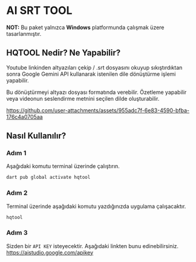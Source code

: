 # AI SRT TOOL

**NOT:** Bu paket yalnızca **Windows** platformunda çalışmak üzere tasarlanmıştır.

## HQTOOL Nedir? Ne Yapabilir?

Youtube linkinden altyazıları çekip / .srt dosyasını okuyup sıkıştırdıktan sonra Google Gemini API kullanarak istenilen dile dönüştürme işlemi yapabilir.

Bu dönüştürmeyi altyazı dosyası formatında verebilir. Özetleme yapabilir veya videonun seslendirme metnini seçilen dilde oluşturabilir.

https://github.com/user-attachments/assets/955adc7f-6e83-4590-bfba-176c4a0705aa

## Nasıl Kullanılır?

### Adım 1
Aşağıdaki komutu terminal üzerinde çalıştırın.
```bash
dart pub global activate hqtool
```

### Adım 2
Terminal üzerinde aşağıdaki komutu yazdığınızda uygulama çalışacaktır.
```bash
hqtool
```

### Adım 3
Sizden bir `API KEY` isteyecektir. Aşağıdaki linkten bunu edinebilirsiniz.
https://aistudio.google.com/apikey
